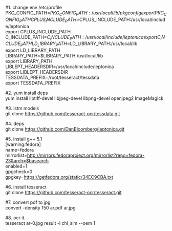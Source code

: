 #1. change env /etc/profile  
PKG_CONFIG_PATH=$PKG_CONFIG_PATH:/usr/local/lib/pkgconfig  
export PKG_CONFIG_PATH
CPLUS_INCLUDE_PATH=$CPLUS_INCLUDE_PATH:/usr/local/include/leptonica  
export CPLUS_INCLUDE_PATH
C_INCLUDE_PATH=$C_INCLUDE_PATH:/usr/local/include/leptonica  
export C_INCLUDE_PATH  
LD_LIBRARY_PATH=$LD_LIBRARY_PATH:/usr/local/lib  
export LD_LIBRARY_PATH  
LIBRARY_PATH=$LIBRARY_PATH:/usr/local/lib  
export LIBRARY_PATH  
LIBLEPT_HEADERSDIR=/usr/local/include/leptonica  
export LIBLEPT_HEADERSDIR  
TESSDATA_PREFIX=/root/tesseract/tessdata  
export TESSDATA_PREFIX  

#2. yum install deps  
yum install libtiff-devel libjpeg-devel libpng-devel openjpeg2 ImageMagick  

#3. lstm models  
git clone https://github.com/tesseract-ocr/tessdata.git  

#4. deps  
git clone https://github.com/DanBloomberg/leptonica.git  

#5. install g++ 5.1  
[warning:fedora]  
name=fedora  
mirrorlist=http://mirrors.fedoraproject.org/mirrorlist?repo=fedora-23&arch=$basearch  
enabled=1  
gpgcheck=0  
gpgkey=https://getfedora.org/static/34EC9CBA.txt  

#6. install tesseract  
git clone https://github.com/tesseract-ocr/tesseract.git 

#7. convert pdf to jpg  
convert   -density 150  ar.pdf ar.jpg  

#8. ocr it.  
tesseract ar-0.jpg result -l chi_sim --oem 1
